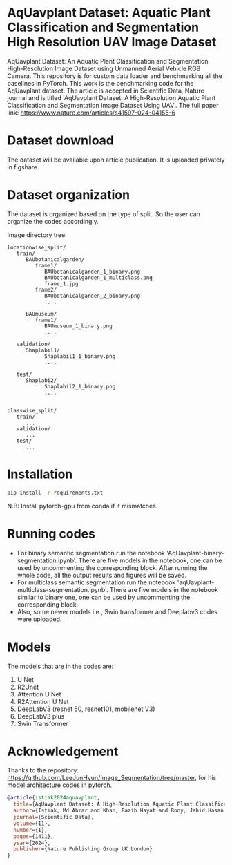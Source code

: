 # AqUavplant Dataset: Aquatic Plant Classification and Segmentation High Resolution UAV Image Dataset
AqUavplant Dataset: An Aquatic Plant Classification and Segmentation High-Resolution Image Dataset using Unmanned Aerial Vehicle RGB Camera. This repository is for custom data loader and benchmarking all the baselines in PyTorch.
This work is the benchmarking code for the AqUavplant dataset. The article is accepted in Scientific Data, Nature journal and is titled 'AqUavplant Dataset: A High-Resolution Aquatic Plant Classification and Segmentation Image Dataset Using UAV'. The full paper link: https://www.nature.com/articles/s41597-024-04155-6

# Dataset download
The dataset will be available upon article publication. It is uploaded privately in figshare.

# Dataset organization

The dataset is organized based on the type of split. So the user can organize the codes accordingly.

Image directory tree:
```
locationwise_split/
   train/
      BAUbotanicalgarden/
         frame1/
            BAUbotanicalgarden_1_binary.png
            BAUbotanicalgarden_1_multiclass.png
            frame_1.jpg
         frame2/
            BAUbotanicalgarden_2_binary.png
            ....

      BAUmuseum/
         frame1/
            BAUmuseum_1_binary.png
            ....

   validation/
      Shaplabil1/
            Shaplabil1_1_binary.png
            ....

   test/
      Shaplabi2/
            Shaplabil2_1_binary.png
            ....


classwise_split/
   train/
      ...
   validation/
      ...
   test/
      ...

```

# Installation
   ```bash
   pip install -r requirements.txt
   ``` 
N.B: Install pytorch-gpu from conda if it mismatches.

# Running codes
* For binary semantic segmentation run the notebook 'AqUavplant-binary-segmentation.ipynb'. There are five models in the notebook, one can be used by uncommenting the corresponding block. After running the whole code, all the output results and figures will be saved.
* For multiclass semantic segmentation run the notebook 'aqUavplant-multiclass-segmentation.ipynb'. There are five models in the notebook similar to binary one, one can be used by uncommenting the corresponding block.
* Also, some newer models i.e., Swin transformer and Deeplabv3 codes were uploaded.

# Models 
The models that are in the codes are:
1. U Net
2. R2Unet
3. Attention U Net
4. R2Attention U Net
5. DeepLabV3 (resnet 50, resnet101, mobilenet V3)
6. DeepLabV3 plus
7. Swin Transformer


# Acknowledgement
Thanks to the repository: https://github.com/LeeJunHyun/Image_Segmentation/tree/master, for his model architecture codes in pytorch.

```BibTeX
@article{istiak2024aquavplant,
  title={AqUavplant Dataset: A High-Resolution Aquatic Plant Classification and Segmentation Image Dataset Using UAV},
  author={Istiak, Md Abrar and Khan, Razib Hayat and Rony, Jahid Hasan and Syeed, MM Mahbubul and Ashrafuzzaman, M and Karim, Md Rajaul and Hossain, Md Shakhawat and Uddin, Mohammad Faisal},
  journal={Scientific Data},
  volume={11},
  number={1},
  pages={1411},
  year={2024},
  publisher={Nature Publishing Group UK London}
}
```

